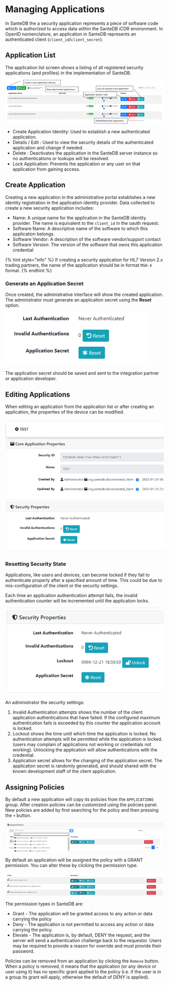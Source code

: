 # Managing Applications

In SanteDB the a security application represents a piece of software code which is authorized to access data within the SanteDB iCDR environment. In OpenID nomenclature, an application in SanteDB represents an authenticated client (`client_id`/`client_secret`).

## Application List

The application list screen shows a listing of all registered security applications (and profiles) in the implementation of SanteDB.&#x20;

![](<../../../../.gitbook/assets/image (425).png>)

* Create Application Identity: Used to establish a new authenticated application.
* Details / Edit : Used to view the security details of the authenticated application and change if needed.
* Delete : Deactivates the application in the SanteDB server instance so no authentications or lookups will be resolved.
* Lock Application: Prevents the application or any user on that application from gaining access.

## Create Application

Creating a new application in the administrative portal establishes a new identity registration in the application identity provider. Data collected to create a new security application includes:

* Name: A unique name for the application in the SanteDB identity provider. The name is equivalent to the `client_id` in the oauth request.
* Software Name: A descriptive name of the software to which this application belongs.
* Software Vendor: A description of the software vendor/support contact&#x20;
* Software Version: The version of the software that owns this application credential

{% hint style="info" %}
If creating a security application for HL7 Version 2.x trading partners, the name of the application should be in format `MSH-4` format.
{% endhint %}

### Generate an Application Secret

Once created, the administrative interface will show the created application. The administrator must generate an application secret using the **Reset** option.

![](<../../../../.gitbook/assets/image (448).png>)

The application secret should be saved and sent to the integration partner or application developer.

## Editing Applications

When editing an application from the application list or after creating an application, the properties of the device can be modified.

![](<../../../../.gitbook/assets/image (441) (1).png>)

### Resetting Security State

Applications, like users and devices, can become locked if they fail to authenticate properly after a specified amount of time. This could be due to mis-configuration of the client or the security settings.&#x20;

Each time an application authentication attempt fails, the invalid authentication counter will be incremented until the application locks.&#x20;

![](<../../../../.gitbook/assets/image (443) (1).png>)

An administrator the security settings:

1. Invalid Authentication attempts shows the number of the client application authentications that have failed. If the configured maximum authentication fails is exceeded by this counter the application account is locked.
2. Lockout shows the time until which time the application is locked. No authentication attempts will be permitted while the application is locked. (users may complain of applications not working or credentials not working). Unlocking the application will allow authentications with the credential.
3. Application secret allows for the changing of the application secret. The application secret is randomly generated, and should shared with the known development staff of the client application.

## Assigning Policies

By default a new application will copy its policies from the `APPLICATIONS` group. After creation policies can be customized using the policies panel. New policies are added by first searching for the policy and then pressing the `+` button.&#x20;

![](<../../../../.gitbook/assets/image (438) (1) (1) (1).png>)

By default an application will be assigned the policy with a GRANT permission. You can alter these by clicking the permission type.

![](<../../../../.gitbook/assets/image (433) (1) (1) (1) (1).png>)

The permission types in SanteDB are:

* Grant - The application will be granted access to any action or data carrying the policy
* Deny - The application is not permitted to access any action or data carrying the policy.
* Elevate - The application is, by default, DENY the request, and the server will send a authentication challenge back to the requestor. Users may be required to provide a reason for override and must provide their password.

Policies can be removed from an application by clicking the `Remove` button. When a policy is removed, it means that the application (or any device or user using it) has no specific grant applied to the policy (i.e. if the user is in a group its grant will apply, otherwise the default of DENY is applied).
